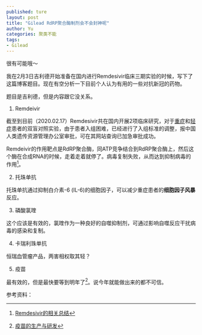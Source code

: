 ```yaml
---
published: ture
layout: post
title: "Gilead RdRP聚合酶制剂会不会封神呢"
author: Yu
categories: 聚类不能
tags:
- Gilead
---
```


很有可能哦～

我在2月3日吉利德开始准备在国内进行Remdesivir临床三期实验的时候，写下了这篇博客题目。现在有空分析一下目前个人认为有用的一些对抗新冠的药物。

题目是吉利德，但是内容跟它没关系。

1. Remdeivir

截至到目前（2020.02.17）Remdesivir共在国内开展2项临床研究，对于[重症](https://clinicaltrials.gov/ct2/show/NCT04257656?term=Remdesivir&draw=2&rank=1)和[轻症](https://clinicaltrials.gov/ct2/show/NCT04252664?term=Remdesivir&draw=2&rank=2)患者的双盲对照实验，由于患者入组困难，已经进行了入组标准的调整，报中国人类遗传资源管理办公室审批，可在其网站查询已加急审批成功。

Remdeivir的作用靶点是RdRP聚合酶，同ATP竞争结合到RdRP聚合酶上，然后这个酶在合成RNA的时候，走着走着就停了。病毒复制失败，从而达到抑制病毒的作用[^1]。

2. 托珠单抗

托珠单抗通过抑制白介素-6 (IL-6)的细胞因子，可以减少重症患者的**细胞因子风暴**反应。

3. 磷酸氯喹

这个应该是有效的，氯喹作为⼀种良好的自噬抑制剂，可通过影响自噬反应干扰病毒的感染和复制。

4. 卡瑞利珠单抗

恒瑞血管瘤产品，两害相权取其轻？

5. 疫苗

最有效的，但是最快要等到明年了[^2]。说今年就能做出来的都不可信。

参考资料：

[^1]: [Remdesivir的相关总结](https://zhuanlan.zhihu.com/p/105456727)
[^2]: [疫苗的生产与研发](https://www.sanofi.cn/zh/high-quality-products/vaccine/vaccine-production-and-r-and-d)
